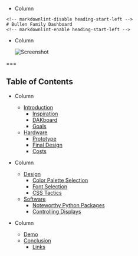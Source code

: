 <!-- .slide: class="columns layout" id="start-title" -->

<style>
    #start-title h1 {
        margin-top: 25%;
    }

    #start-title img {
        border: solid rgba(255, 255, 255, 0.05) 20px;
        max-height: 1040px;
        width: auto;
    }
</style>

<!-- markdownlint-disable first-line-heading -->
- Column
<!-- markdownlint-enable first-line-heading -->

    <!-- markdownlint-disable heading-start-left -->
    # Bullen Family Dashboard
    <!-- markdownlint-enable heading-start-left -->

- Column

    ![Screenshot](slides/start/screenshot.jpg)

===

<!-- .slide: class="columns layout" -->

## Table of Contents

- Column

    - [Introduction](#/introduction-introduction)
        - [Inspiration](#/introduction-inspiration)
        - [DAKboard](#/introduction-dakboard)
        - [Goals](#/introduction-goals)
    - [Hardware](#/hardware-hardware)
        - [Prototype](#/hardware-prototype)
        - [Final Design](#/hardware-final-design)
        - [Costs](#/hardware-costs)

- Column

    - [Design](#/design-design)
        - [Color Palette Selection](#/design-color-selection)
        - [Font Selection](#/design-font-selection)
        - [CSS Tactics](#/css-tactics)
    - [Software](#/software-software)
        - [Noteworthy Python Packages](#/software-python-packages)
        - [Controlling Displays](#/software-controlling-displays)

- Column

    - [Demo](#/demo-demo)
    - [Conclusion](#/conclusion-conclusion)
        - [Links](#/conclusion-links)
